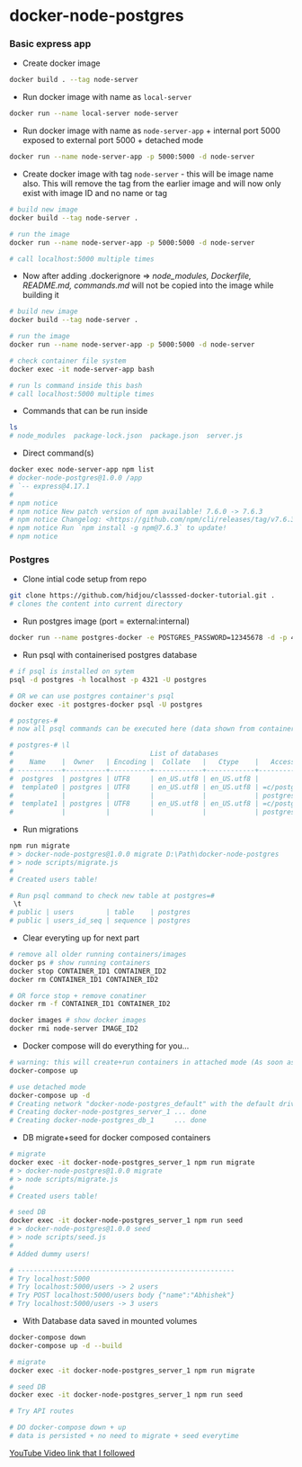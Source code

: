 # docker-node-postgres

### Basic express app

- Create docker image  
```bash
docker build . --tag node-server
```

- Run docker image with name as `local-server`
```bash
docker run --name local-server node-server
```

- Run docker image with name as `node-server-app` + internal port 5000 exposed to external port 5000 + detached mode
```bash
docker run --name node-server-app -p 5000:5000 -d node-server
```

- Create docker image with tag `node-server` - this will be image name also. This will remove the tag from the earlier image and will now only exist with image ID and no name or tag
```bash
# build new image
docker build --tag node-server .

# run the image
docker run --name node-server-app -p 5000:5000 -d node-server

# call localhost:5000 multiple times
```

- Now after adding .dockerignore => _node_modules, Dockerfile, README.md, commands.md_ will not be copied into the image while building it
```bash
# build new image
docker build --tag node-server .

# run the image
docker run --name node-server-app -p 5000:5000 -d node-server

# check container file system
docker exec -it node-server-app bash

# run ls command inside this bash
# call localhost:5000 multiple times
```

- Commands that can be run inside
```bash
ls 
# node_modules  package-lock.json  package.json  server.js
```

- Direct command(s)
```bash
docker exec node-server-app npm list
# docker-node-postgres@1.0.0 /app
# `-- express@4.17.1
# 
# npm notice
# npm notice New patch version of npm available! 7.6.0 -> 7.6.3
# npm notice Changelog: <https://github.com/npm/cli/releases/tag/v7.6.3>
# npm notice Run `npm install -g npm@7.6.3` to update!
# npm notice
```

### Postgres 

- Clone intial code setup from repo
```bash
git clone https://github.com/hidjou/classsed-docker-tutorial.git .
# clones the content into current directory
```

- Run postgres image (port = external:internal)
```bash
docker run --name postgres-docker -e POSTGRES_PASSWORD=12345678 -d -p 4321:5432 postgres
```

- Run psql with containerised postgres database
```bash
# if psql is installed on sytem
psql -d postgres -h localhost -p 4321 -U postgres

# OR we can use postgres container's psql
docker exec -it postgres-docker psql -U postgres

# postgres-#
# now all psql commands can be executed here (data shown from container)

# postgres-# \l
#                                  List of databases
#    Name    |  Owner   | Encoding |  Collate   |   Ctype    |   Access privileges
# -----------+----------+----------+------------+------------+-----------------------
#  postgres  | postgres | UTF8     | en_US.utf8 | en_US.utf8 |
#  template0 | postgres | UTF8     | en_US.utf8 | en_US.utf8 | =c/postgres          +
#            |          |          |            |            | postgres=CTc/postgres
#  template1 | postgres | UTF8     | en_US.utf8 | en_US.utf8 | =c/postgres          +
#            |          |          |            |            | postgres=CTc/postgres
```

- Run migrations
```bash
npm run migrate
# > docker-node-postgres@1.0.0 migrate D:\Path\docker-node-postgres
# > node scripts/migrate.js
# 
# Created users table!

# Run psql command to check new table at postgres=#
 \t
# public | users        | table    | postgres
# public | users_id_seq | sequence | postgres
```

- Clear everyting up for next part
```bash
# remove all older running containers/images 
docker ps # show running containers
docker stop CONTAINER_ID1 CONTAINER_ID2
docker rm CONTAINER_ID1 CONTAINER_ID2

# OR force stop + remove conatiner
docker rm -f CONTAINER_ID1 CONTAINER_ID2

docker images # show docker images
docker rmi node-server IMAGE_ID2
```

- Docker compose will do everything for you...
```bash
# warning: this will create+run containers in attached mode (As soon as you exit terminal containers are shut down)
docker-compose up

# use detached mode
docker-compose up -d
# Creating network "docker-node-postgres_default" with the default driver
# Creating docker-node-postgres_server_1 ... done
# Creating docker-node-postgres_db_1     ... done
```

- DB migrate+seed for docker composed containers
```bash
# migrate
docker exec -it docker-node-postgres_server_1 npm run migrate
# > docker-node-postgres@1.0.0 migrate
# > node scripts/migrate.js
# 
# Created users table!

# seed DB
docker exec -it docker-node-postgres_server_1 npm run seed
# > docker-node-postgres@1.0.0 seed
# > node scripts/seed.js
# 
# Added dummy users!

# ------------------------------------------------------
# Try localhost:5000
# Try localhost:5000/users -> 2 users
# Try POST localhost:5000/users body {"name":"Abhishek"}
# Try localhost:5000/users -> 3 users
```

- With Database data saved in mounted volumes
```bash
docker-compose down
docker-compose up -d --build

# migrate
docker exec -it docker-node-postgres_server_1 npm run migrate

# seed DB
docker exec -it docker-node-postgres_server_1 npm run seed

# Try API routes

# DO docker-compose down + up
# data is persisted + no need to migrate + seed everytime
```

[YouTube Video link that I followed](https://youtu.be/Dm0CmZz-QyI)
